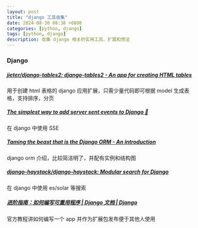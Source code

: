 ```yaml
---
layout: post
title: "django 工具收集"
date: 2024-08-30 08:38 +0800
categories: [python, django]
tags: [python, django]
description: 收集 django 相关的实用工具、扩展和想法
---
```


### Django



##### [jieter/django-tables2: django-tables2 - An app for creating HTML tables](https://github.com/jieter/django-tables2)

用于创建 html 表格的 django 应用扩展，只需少量代码即可根据 model 生成表格，支持排序，分页



##### [The simplest way to add server sent events to Django 🏺](https://www.photondesigner.com/articles/server-sent-events-daphne)

在 django 中使用 SSE



##### [Taming the beast that is the Django ORM - An introduction](https://www.davidhang.com/blog/2024-09-01-taming-the-django-orm/)

django orm 介绍，比较简洁明了，并配有实例和结构图



##### [django-haystack/django-haystack: Modular search for Django](https://github.com/django-haystack/django-haystack) 

在 django 中使用 es/solar 等搜索



##### [进阶指南：如何编写可重用程序 \| Django 文档 \| Django](https://docs.djangoproject.com/zh-hans/5.1/intro/reusable-apps/ "进阶指南：如何编写可重用程序 \| Django 文档 \| Django")

官方教程讲如何编写一个 app 并作为扩展包发布便于其他人使用
